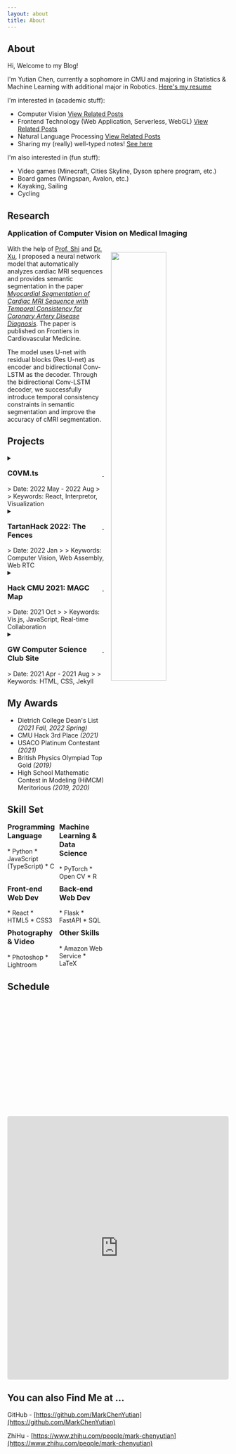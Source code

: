 ```yaml
---
layout: about
title: About
---
```


## About

Hi, Welcome to my Blog!

I'm Yutian Chen, currently a sophomore in CMU and majoring in Statistics & Machine Learning with additional major in Robotics. [Here's my resume]({{site.baseurl}}/files.html)

I'm interested in (academic stuff):

* Computer Vision [View Related Posts]({{site.baseurl}}/tags.html#Computer%20Vision)
* Frontend Technology (Web Application, Serverless, WebGL) [View Related Posts]({{site.baseurl}}/tags.html#h-Web)
* Natural Language Processing [View Related Posts]({{site.baseurl}}/tags.html#NLP)
* Sharing my (really) well-typed notes! [See here]({{site.baseurl}}/files.html)

I'm also interested in (fun stuff):

* Video games (Minecraft, Cities Skyline, Dyson sphere program, etc.)
* Board games (Wingspan, Avalon, etc.)
* Kayaking, Sailing
* Cycling

## Research

<h3 style="margin-top: 1rem;" hide-toc=true>Application of Computer Vision on Medical Imaging</h3>
<img src="https://markdown-img-1304853431.file.myqcloud.com/20220810230152.jpg" width="50%" style="float: right; margin: 1rem;"/>

With the help of [Prof. Shi](https://engineering.nd.edu/faculty/yiyu-shi/) and [Dr. Xu](https://xiaoweixu.github.io/), I proposed a neural network model that automatically analyzes cardiac MRI sequences and provides semantic segmentation in the paper [*Myocardial Segmentation of Cardiac MRI Sequence with Temporal Consistency for Coronary Artery Disease Diagnosis*](https://www.frontiersin.org/articles/10.3389/fcvm.2022.804442/full). The paper is published on Frontiers in Cardiovascular Medicine.

The model uses U-net with residual blocks (Res U-net) as encoder and bidirectional Conv-LSTM as the decoder. Through the bidirectional Conv-LSTM decoder, we successfully introduce temporal consistency constraints in semantic segmentation and improve the accuracy of cMRI segmentation.

## Projects

<details markdown="1">
<summary>
<div style="display:flex; justify-content: space-between; align-items: baseline;">
    <h3 style="margin-top: 1rem;" hide-toc=true>C0VM.ts</h3>
    <a class="fa fa-external-link" href="https://github.com/MarkChenYutian/C0VM-ts" aria-hidden="true">&nbsp;</a>
</div>
<div markdown="1">
> Date: 2022 May - 2022 Aug
>
> Keywords: React, Interpretor, Visualization
</div>
</summary>
![Demo](https://markdown-img-1304853431.file.myqcloud.com/20220725214811.gif)

CMU Summer Undergraduate Research Fellowship (SURF) Program Project, a web-based C0 virtual machine implemented in TypeScript with elegant debugging & visualization tools.

Will be deployed on future 15-122 course materials as an effective way to help students learn and improve their programming skills.
</details>






<details markdown="1">
<summary>
<div style="display:flex; justify-content: space-between; align-items: baseline;">
    <h3 style="margin-top: 1rem;" hide-toc=true>TartanHack 2022: The Fences</h3>
    <a class="fa fa-external-link" href="https://github.com/MarkChenYutian/C0VM-ts" aria-hidden="true">&nbsp;</a>
</div>
<div markdown="1">
> Date: 2022 Jan
>
> Keywords: Computer Vision, Web Assembly, Web RTC
</div>
</summary>

[Related Post: The Fences AR Web Application](https://markchenyutian.github.io//blog/2022/the-fences.html)

![demo](https://user-images.githubusercontent.com/47029019/152687732-d309165a-c033-444b-8bb8-8011d533efcf.gif)

Using computer vision and image transformation, we built a web application that provides pseudo-AR experience for users across all platforms.

Users are allowed to create virtual whiteboard and interact with each other by modifying the content on virtual whiteboard.
</details>




<details markdown="1">
<summary>
<div style="display:flex; justify-content: space-between; align-items: baseline;">
    <h3 style="margin-top: 1rem;" hide-toc=true>Hack CMU 2021: MAGC Map</h3>
    <a class="fa fa-external-link" href="https://devpost.com/software/magc-map" aria-hidden="true">&nbsp;</a>
</div>
<div markdown="1">
> Date: 2021 Oct
>
> Keywords: Vis.js, JavaScript, Real-time Collaboration
</div>
</summary>

[Related Post: MAGC Map Design](https://markchenyutian.github.io//blog/2021/magc-map-intro.html)

![MAGC_Map Demo](https://www.youtube.com/watch?v=Xb_u5h9mAk4)

A collaborative non-linear online document. **Won the 3rd place in Hack CMU 2021** (a hackathon event) project. We design a lock and synchronous system that allow incremental update between clients. The document support markdown and LaTeX.
</details>





<details markdown="1">
<summary>
<div style="display:flex; justify-content: space-between; align-items: baseline;">
    <h3 style="margin-top: 1rem;" hide-toc=true>GW Computer Science Club Site</h3>
    <a class="fa fa-external-link" href="https://gwcs.xyz" aria-hidden="true">&nbsp;</a>
</div>
<div markdown="1">
> Date: 2021 Apr - 2021 Aug
>
> Keywords: HTML, CSS, Jekyll
</div>
</summary>

A website for my high school computer science club. Contains the notes from every year's student instructors and some Q&A for beginners in CS. Deployed through AWS CDN and GitHub Action, the site contains 200+ posts and more than 20 contributors.
</details>






## My Awards

* Dietrich College Dean's List *(2021 Fall, 2022 Spring)*
* CMU Hack 3rd Place *(2021)*
* USACO Platinum Contestant *(2021)*
* British Physics Olympiad Top Gold *(2019)*
* High School Mathematic Contest in Modeling (HiMCM) Meritorious *(2019, 2020)*

## Skill Set

<div style="display: grid; grid-template-columns: repeat(2, 1fr); gap: 10px;">
<div markdown=1>
<h3 style="margin-top: 0;" hide-toc=true>Programming Language</h3>
* Python
* JavaScript (TypeScript)
* C
</div>
<div markdown=1>
<h3 style="margin-top: 0;" hide-toc=true>Machine Learning &amp; Data Science</h3>
* PyTorch
* Open CV
* R
</div>
<div markdown=1>
<h3 style="margin-top: 0;" hide-toc=true>Front-end Web Dev</h3>
* React
* HTML5
* CSS3
</div>
<div markdown=1>
<h3 style="margin-top: 0;" hide-toc=true>Back-end Web Dev</h3>
* Flask
* FastAPI
* SQL
</div>
<div markdown=1>
<h3 style="margin-top: 0;" hide-toc=true>Photography & Video</h3>
* Photoshop
* Lightroom
</div>
<div markdown=1>
<h3 style="margin-top: 0;" hide-toc=true>Other Skills</h3>
* Amazon Web Service
* LaTeX
</div>
</div>

## Schedule

<iframe src="https://calendar.google.com/calendar/embed?wkst=1&bgcolor=%23ffffff&ctz=America%2FNew_York&mode=WEEK&showTitle=0&showNav=0&showPrint=0&showTabs=0&showCalendars=0&src=eXV0aWFuY2hAYW5kcmV3LmNtdS5lZHU&color=%23039BE5" style="border-width:0; border-radius: .3rem" width="100%" height="600" frameborder="0" scrolling="no"></iframe>

## You can also Find Me at ...

GitHub - [https://github.com/MarkChenYutian](https://github.com/MarkChenYutian)

ZhiHu - [https://www.zhihu.com/people/mark-chenyutian](https://www.zhihu.com/people/mark-chenyutian)

